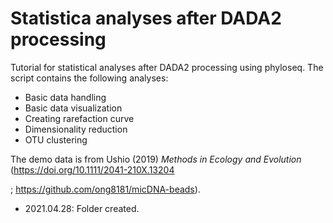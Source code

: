 # Statistica analyses after DADA2 processing
Tutorial for statistical analyses after DADA2 processing using phyloseq.
The script contains the following analyses:
- Basic data handling
- Basic data visualization
- Creating rarefaction curve
- Dimensionality reduction
- OTU clustering

The demo data is from Ushio (2019) _Methods in Ecology and Evolution_ (https://doi.org/10.1111/2041-210X.13204

; https://github.com/ong8181/micDNA-beads).

- 2021.04.28: Folder created.
